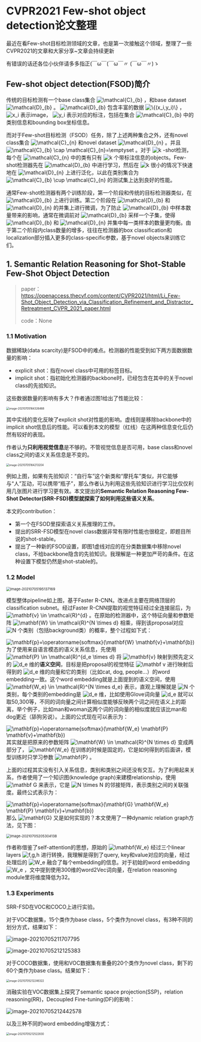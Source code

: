 # CVPR2021 Few-shot object detection论文整理

最近在看Few-shot目标检测领域的文章，也是第一次接触这个领域，整理了一些CVPR2021的文章和大家分享~文章会持续更新

有错误的话还各位小伙伴请多多指正(￣ω￣(￣ω￣〃 (￣ω￣〃)ゝ

## Few-shot object detection(FSOD)简介

传统的目标检测有一个base class集合  <img src="https://www.zhihu.com/equation?tex=\mathcal{C}_{b}" alt="\mathcal{C}_{b}" class="ee_img tr_noresize" eeimg="1"> ，和base dataset  <img src="https://www.zhihu.com/equation?tex=\mathcal{D}_{b}" alt="\mathcal{D}_{b}" class="ee_img tr_noresize" eeimg="1"> 。 <img src="https://www.zhihu.com/equation?tex=\mathcal{D}_{b}" alt="\mathcal{D}_{b}" class="ee_img tr_noresize" eeimg="1"> 包含丰富的数据 <img src="https://www.zhihu.com/equation?tex=\{(x_i,y_i)\}" alt="\{(x_i,y_i)\}" class="ee_img tr_noresize" eeimg="1"> ， <img src="https://www.zhihu.com/equation?tex=x_i" alt="x_i" class="ee_img tr_noresize" eeimg="1"> 表示image， <img src="https://www.zhihu.com/equation?tex=y_i" alt="y_i" class="ee_img tr_noresize" eeimg="1"> 表示对应的标注，包括在集合 <img src="https://www.zhihu.com/equation?tex=\mathcal{C}_{b}" alt="\mathcal{C}_{b}" class="ee_img tr_noresize" eeimg="1"> 中的类别信息和bounding box坐标信息。

而对于Few-shot目标检测（FSOD）任务，除了上述两种集合之外，还有novel class集合 <img src="https://www.zhihu.com/equation?tex=\mathcal{C}_{n}" alt="\mathcal{C}_{n}" class="ee_img tr_noresize" eeimg="1"> 和novel dataset  <img src="https://www.zhihu.com/equation?tex=\mathcal{D}_{n}" alt="\mathcal{D}_{n}" class="ee_img tr_noresize" eeimg="1"> 。并且 <img src="https://www.zhihu.com/equation?tex=\mathcal{C}_{b} \cap \mathcal{C}_{n}=\emptyset" alt="\mathcal{C}_{b} \cap \mathcal{C}_{n}=\emptyset" class="ee_img tr_noresize" eeimg="1"> 。对于 <img src="https://www.zhihu.com/equation?tex=k" alt="k" class="ee_img tr_noresize" eeimg="1"> -shot检测，每个在 <img src="https://www.zhihu.com/equation?tex=\mathcal{C}_{n}" alt="\mathcal{C}_{n}" class="ee_img tr_noresize" eeimg="1"> 中的类有只有 <img src="https://www.zhihu.com/equation?tex=k" alt="k" class="ee_img tr_noresize" eeimg="1"> 个带标注信息的objects。Few-shot检测器先在 <img src="https://www.zhihu.com/equation?tex=\mathcal{D}_{b}" alt="\mathcal{D}_{b}" class="ee_img tr_noresize" eeimg="1"> 中进行学习，然后在 <img src="https://www.zhihu.com/equation?tex=k" alt="k" class="ee_img tr_noresize" eeimg="1"> 很小的情况下快速地在 <img src="https://www.zhihu.com/equation?tex=\mathcal{D}_{n}" alt="\mathcal{D}_{n}" class="ee_img tr_noresize" eeimg="1"> 上进行泛化，以此在类别集合为 <img src="https://www.zhihu.com/equation?tex=\mathcal{C}_{b} \cup \mathcal{C}_{n}" alt="\mathcal{C}_{b} \cup \mathcal{C}_{n}" class="ee_img tr_noresize" eeimg="1"> 的测试集上达到良好的性能。

通常Few-shot检测器有两个训练阶段，第一个阶段和传统的目标检测器类似，在 <img src="https://www.zhihu.com/equation?tex=\mathcal{D}_{b}" alt="\mathcal{D}_{b}" class="ee_img tr_noresize" eeimg="1"> 上进行训练。第二个阶段在 <img src="https://www.zhihu.com/equation?tex=\mathcal{D}_{b}" alt="\mathcal{D}_{b}" class="ee_img tr_noresize" eeimg="1"> 和 <img src="https://www.zhihu.com/equation?tex=\mathcal{D}_{n}" alt="\mathcal{D}_{n}" class="ee_img tr_noresize" eeimg="1"> 的并集上进行微调，为了防止 <img src="https://www.zhihu.com/equation?tex=\mathcal{D}_{b}" alt="\mathcal{D}_{b}" class="ee_img tr_noresize" eeimg="1"> 中样本数量带来的影响，通常在微调前对 <img src="https://www.zhihu.com/equation?tex=\mathcal{D}_{b}" alt="\mathcal{D}_{b}" class="ee_img tr_noresize" eeimg="1"> 采样一个子集，使得 <img src="https://www.zhihu.com/equation?tex=\mathcal{D}_{b}" alt="\mathcal{D}_{b}" class="ee_img tr_noresize" eeimg="1"> 和 <img src="https://www.zhihu.com/equation?tex=\mathcal{D}_{n}" alt="\mathcal{D}_{n}" class="ee_img tr_noresize" eeimg="1"> 并集中每一类样本的数量更均衡。由于第二个阶段内class数量的增多，往往在检测器的box classification和localization部分插入更多的class-specific参数，基于novel objects来训练它们。

## 1. Semantic Relation Reasoning for Shot-Stable Few-Shot Object Detection

> paper：https://openaccess.thecvf.com/content/CVPR2021/html/Li_Few-Shot_Object_Detection_via_Classification_Refinement_and_Distractor_Retreatment_CVPR_2021_paper.html
>
> code：None

### 1.1 Motivation

 数据稀缺(data scarcity)是FSOD中的难点。检测器的性能受到如下两方面数据数量的影响：

* explicit shot：指在novel class中可用的标签目标。
* implicit shot：指初始化检测器的backbone时，已经包含在其中的关于novel class的先验知识。

这些数据数量的影响有多大？作者通过图1给出了性能比较：

<img src="https://raw.githubusercontent.com/nku-shengzheliu/Markdown4Zhihu/tree/master/DataFSOD_7.5/image-20210705164326468.png" alt="image-20210705164326468" style="zoom:50%;" />

其中实线的变化反映了explicit shot对性能的影响。虚线则是移除backbone中的implicit shot信息后的性能。可以看到本文的模型（红线）在这两种信息变化后仍然有较好的表现。

作者认为**只利用视觉信息**是不够的。不管视觉信息是否可用，base class和novel class之间的语义关系信息是不变的。

<img src="https://raw.githubusercontent.com/nku-shengzheliu/Markdown4Zhihu/tree/master/DataFSOD_7.5/image-20210705164213204.jpg" alt="image-20210705164213204" style="zoom:50%;" />

例如上图，如果有先验知识：“自行车”这个新类和“摩托车”类似，并它能够与“人”互动，可以携带“瓶子”，那么作者认为利用这些先验知识进行学习比仅仅利用几张图片进行学习更有效。本文提出的**Semantic Relation Reasoning Few-Shot Detector(SRR-FSD)**模型就探索了如何利用这些**语义关系**。

本文的contribution：

* 第一个在FSOD里探索语义关系推理的工作。
* 提出的SRR-FSD模型在novel class数据非常有限时性能也很稳定，即题目所说的shot-stable。
* 提出了一种新的FSOD设置，即图1虚线对应的在分类数据集中移除novel class，不给backbone隐含的先验知识。我理解是一种更加严苛的条件。在这种设置下模型仍然是shot-stable的。

### 1.2 Model

<img src="https://raw.githubusercontent.com/nku-shengzheliu/Markdown4Zhihu/tree/master/DataFSOD_7.5/image-20210705195137169.png" alt="image-20210705195137169" style="zoom:67%;" />

模型整体pipeline如上图，基于Faster R-CNN。改进点主要在网络顶层的classification subnet。经过Faster R-CNN提取的视觉特征经过全连接层后，为 <img src="https://www.zhihu.com/equation?tex=\mathbf{v} \in \mathcal{R}^{d}" alt="\mathbf{v} \in \mathcal{R}^{d}" class="ee_img tr_noresize" eeimg="1"> 。在原始的检测器中，这个特征向量和参数矩阵 <img src="https://www.zhihu.com/equation?tex=\mathbf{W} \in \mathcal{R}^{N \times d}" alt="\mathbf{W} \in \mathcal{R}^{N \times d}" class="ee_img tr_noresize" eeimg="1"> 相乘，得到该proposal对应 <img src="https://www.zhihu.com/equation?tex=N" alt="N" class="ee_img tr_noresize" eeimg="1"> 个类别（包括background类）的概率，整个过程如下式：

<img src="https://www.zhihu.com/equation?tex=\mathbf{p}=\operatorname{softmax}(\mathbf{W} \mathbf{v}+\mathbf{b})
" alt="\mathbf{p}=\operatorname{softmax}(\mathbf{W} \mathbf{v}+\mathbf{b})
" class="ee_img tr_noresize" eeimg="1">
为了使用来自语言模态的语义关系信息，先使用 <img src="https://www.zhihu.com/equation?tex=\mathbf{P} \in \mathcal{R}^{d_e \times d}" alt="\mathbf{P} \in \mathcal{R}^{d_e \times d}" class="ee_img tr_noresize" eeimg="1"> 将 <img src="https://www.zhihu.com/equation?tex=\mathbf{v}" alt="\mathbf{v}" class="ee_img tr_noresize" eeimg="1"> 映射到预先定义的 <img src="https://www.zhihu.com/equation?tex=d_e" alt="d_e" class="ee_img tr_noresize" eeimg="1"> 维的**语义空间**，目标是把proposal的视觉特征 <img src="https://www.zhihu.com/equation?tex=\mathbf v" alt="\mathbf v" class="ee_img tr_noresize" eeimg="1"> 进行映射后得到的 <img src="https://www.zhihu.com/equation?tex=d_e" alt="d_e" class="ee_img tr_noresize" eeimg="1"> 维的向量和它的类别（比如cat, dog, people...）的word embedding一致。这个word embedding就是上面提到的语义空间，使用 <img src="https://www.zhihu.com/equation?tex=\mathbf{W_e} \in \mathcal{R}^{N \times d_e}" alt="\mathbf{W_e} \in \mathcal{R}^{N \times d_e}" class="ee_img tr_noresize" eeimg="1"> 表示，直观上理解就是 <img src="https://www.zhihu.com/equation?tex=N" alt="N" class="ee_img tr_noresize" eeimg="1"> 个类别，每个类别的embedding是 <img src="https://www.zhihu.com/equation?tex=d_e" alt="d_e" class="ee_img tr_noresize" eeimg="1"> 维，比如使用Glove词向量 <img src="https://www.zhihu.com/equation?tex=d_e" alt="d_e" class="ee_img tr_noresize" eeimg="1"> 就可以取50,300等，不同的词向量之间计算相似度能够反映两个词之间在语义上的距离，举个例子，比如man和woman这两个词的词向量的相似度就应该比man和dog更近（舔狗另说）。上面的公式现在可以表示为：

<img src="https://www.zhihu.com/equation?tex=\mathbf{p}=\operatorname{softmax}(\mathbf{W_e} \mathbf{P} \mathbf{v}+\mathbf{b})
" alt="\mathbf{p}=\operatorname{softmax}(\mathbf{W_e} \mathbf{P} \mathbf{v}+\mathbf{b})
" class="ee_img tr_noresize" eeimg="1">
其实就是把原来的参数矩阵 <img src="https://www.zhihu.com/equation?tex=\mathbf{W} \in \mathcal{R}^{N \times d}" alt="\mathbf{W} \in \mathcal{R}^{N \times d}" class="ee_img tr_noresize" eeimg="1"> 变成两部分了， <img src="https://www.zhihu.com/equation?tex=\mathbf{W_e}" alt="\mathbf{W_e}" class="ee_img tr_noresize" eeimg="1"> 在训练的时候是固定的，它是如何得到的后面讲，模型训练时只学习参数 <img src="https://www.zhihu.com/equation?tex=\mathbf{P}" alt="\mathbf{P}" class="ee_img tr_noresize" eeimg="1"> 。

上面的过程其实没有引入关系信息，类别和类别之间还没有交互。为了利用起来关系，作者使用了一个知识图(knowledge graph)来建模relationship，使用 <img src="https://www.zhihu.com/equation?tex=\mathbf G" alt="\mathbf G" class="ee_img tr_noresize" eeimg="1"> 来表示，它是 <img src="https://www.zhihu.com/equation?tex=N \times N" alt="N \times N" class="ee_img tr_noresize" eeimg="1"> 的邻接矩阵，表示类别之间的关联强度。最终公式表示为：

<img src="https://www.zhihu.com/equation?tex=\mathbf{p}=\operatorname{softmax}(\mathbf{G} \mathbf{W_e} \mathbf{P} \mathbf{v}+\mathbf{b})
" alt="\mathbf{p}=\operatorname{softmax}(\mathbf{G} \mathbf{W_e} \mathbf{P} \mathbf{v}+\mathbf{b})
" class="ee_img tr_noresize" eeimg="1">
那么 <img src="https://www.zhihu.com/equation?tex=\mathbf{G}" alt="\mathbf{G}" class="ee_img tr_noresize" eeimg="1"> 又是如何实现的？本文使用了一种dynamic relation graph方法，见下图：

<img src="https://raw.githubusercontent.com/nku-shengzheliu/Markdown4Zhihu/tree/master/DataFSOD_7.5/image-20210705205304138.png" alt="image-20210705205304138" style="zoom:67%;" />

作者称借鉴了self-attention的思想，原始的 <img src="https://www.zhihu.com/equation?tex=\mathbf{W_e}" alt="\mathbf{W_e}" class="ee_img tr_noresize" eeimg="1"> 经过三个linear layers  <img src="https://www.zhihu.com/equation?tex=f,g,h" alt="f,g,h" class="ee_img tr_noresize" eeimg="1"> 进行转换，我理解是得到了query, key和value对应的向量，经过处理后的 <img src="https://www.zhihu.com/equation?tex=W_e" alt="W_e" class="ee_img tr_noresize" eeimg="1"> 融合了每个embedding的信息。对于初始的word embedding  <img src="https://www.zhihu.com/equation?tex=W_e" alt="W_e" class="ee_img tr_noresize" eeimg="1"> ，文中提到使用300维的word2Vec词向量，在relation reasoning module里将维度降低为32。

### 1.3 Experiments

SRR-FSD在VOC和COCO上进行实验。

对于VOC数据集，15个类作为base class，5个类作为novel class，有3种不同的划分方式，结果如下：

![image-20210705211707795](https://raw.githubusercontent.com/nku-shengzheliu/Markdown4Zhihu/tree/master/DataFSOD_7.5/image-20210705211707795.png)

![image-20210705212125383](https://raw.githubusercontent.com/nku-shengzheliu/Markdown4Zhihu/tree/master/DataFSOD_7.5/image-20210705212125383.png)

对于COCO数据集，使用和VOC数据集有重叠的20个类作为novel class，剩下的60个类作为base class。结果如下：

<img src="https://raw.githubusercontent.com/nku-shengzheliu/Markdown4Zhihu/tree/master/DataFSOD_7.5/image-20210705212246322.png" alt="image-20210705212246322" style="zoom:50%;" />

消融实验在VOC数据集上探究了semantic space projection(SSP)，relation reasoning(RR)，Decoupled Fine-tuning(DF)的影响：

![image-20210705212442578](https://raw.githubusercontent.com/nku-shengzheliu/Markdown4Zhihu/tree/master/DataFSOD_7.5/image-20210705212442578.png)

以及三种不同的word embedding增强方式：

<img src="https://raw.githubusercontent.com/nku-shengzheliu/Markdown4Zhihu/tree/master/DataFSOD_7.5/image-20210705212522830.png" alt="image-20210705212522830" style="zoom:50%;" />

























